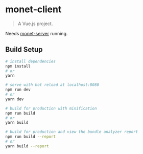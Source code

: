 # monet-client

> A Vue.js project.

Needs [monet-server](https://github.com/attikos/monet-server) running.

## Build Setup

``` bash
# install dependencies
npm install
# or
yarn

# serve with hot reload at localhost:8080
npm run dev
# or
yarn dev

# build for production with minification
npm run build
# or
yarn build

# build for production and view the bundle analyzer report
npm run build --report
# or
yarn build --report
```
